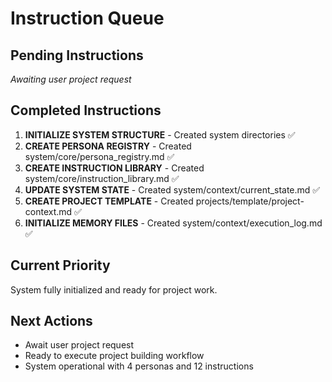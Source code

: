 # Instruction Queue

## Pending Instructions
*Awaiting user project request*

## Completed Instructions
1. **INITIALIZE SYSTEM STRUCTURE** - Created system directories ✅
2. **CREATE PERSONA REGISTRY** - Created system/core/persona_registry.md ✅
3. **CREATE INSTRUCTION LIBRARY** - Created system/core/instruction_library.md ✅
4. **UPDATE SYSTEM STATE** - Created system/context/current_state.md ✅
5. **CREATE PROJECT TEMPLATE** - Created projects/template/project-context.md ✅
6. **INITIALIZE MEMORY FILES** - Created system/context/execution_log.md ✅

## Current Priority
System fully initialized and ready for project work.

## Next Actions
- Await user project request
- Ready to execute project building workflow
- System operational with 4 personas and 12 instructions 